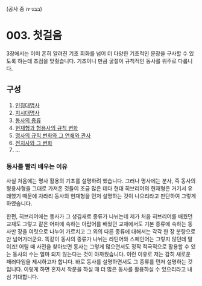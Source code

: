 (공사 중 בבנייה)
# 003. 첫걸음
3장에서는 이미 흔히 알려진 기초 회화를 넘어
더 다양한 기초적인 문장을 구사할 수 있도록 하는데
초점을 맞췄습니다. 기초이니 만큼 굴절이 규칙적인
동사를 위주로 다룹니다.
## 구성
1. [인칭대명사](.persons.md)
2. [지시대명사](.demonstratives.md)
3. [동사의 종류](.stems.md)
4. [현재형과 형용사의 규칙 변화](.predicates.md)
5. [명사의 규칙 변화와 그 연쇄와 관사](.noun.chain.md)
6. [전치사와 그 변화](.prepositions.md)
7. ...
### 동사를 빨리 배우는 이유
사실 처음에는 명사 활용의 기초를 설명하려
했습니다. 그러나 명사에는 분사, 즉 동사의 형용사형을
그대로 가져온 것들이 조금 많은 데다
현대 히브리어의 현재형은 거기서 유래했기 때문에
차라리 동사의 현재형을 먼저 설명하는 것이
나으리라고 판단하여 그렇게 하였습니다.

한편, 히브리어에는 동사가
그 생김새로 종류가 나뉘는데
제가 처음 히브리어를 배웠던 교재도 그렇고
같은 어파에 속하는 아랍어를 배웠던 교재에서도
기본 종류에 속하는 동사만 장을 여럿으로
나누어 가르치고 그 외의 다른 종류에 대해서는
각각 한 장 분량으로만 넘어가더군요. 똑같이
동사의 종류가 나뉘는 라틴어와 스페인어는 그렇지 않던데
말이죠! 어릴 때 사전을 찾아보면 동사는 그렇게
많으면서도 정작 적극적으로 활용할 수 있는
동사의 수는 얼마 되지 않는다는 것이 아까웠습니다.
이런 이유로 저는 감히 새로운 패러다임을 제시하고자
합니다. 바로 동사를 설명하면서도 그 종류를
먼저 설명하는 것입니다. 이렇게 하면 혼자서
작문을 하실 때 더 많은 동사를 활용하실 수
있으리라고 내심 기대합니다.
